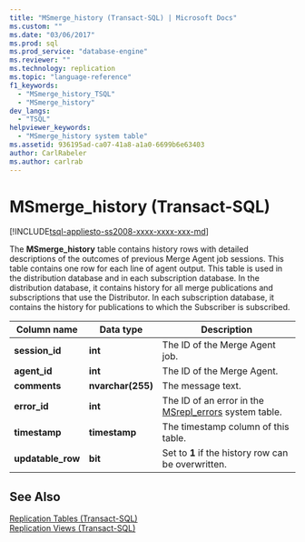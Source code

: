 ```yaml
---
title: "MSmerge_history (Transact-SQL) | Microsoft Docs"
ms.custom: ""
ms.date: "03/06/2017"
ms.prod: sql
ms.prod_service: "database-engine"
ms.reviewer: ""
ms.technology: replication
ms.topic: "language-reference"
f1_keywords: 
  - "MSmerge_history_TSQL"
  - "MSmerge_history"
dev_langs: 
  - "TSQL"
helpviewer_keywords: 
  - "MSmerge_history system table"
ms.assetid: 936195ad-ca07-41a8-a1a0-6699b6e63403
author: CarlRabeler
ms.author: carlrab
---
```

# MSmerge_history (Transact-SQL)
[!INCLUDE[tsql-appliesto-ss2008-xxxx-xxxx-xxx-md](../../includes/tsql-appliesto-ss2008-xxxx-xxxx-xxx-md.md)]

  The **MSmerge_history** table contains history rows with detailed descriptions of the outcomes of previous Merge Agent job sessions. This table contains one row for each line of agent output. This table is used in the distribution database and in each subscription database. In the distribution database, it contains history for all merge publications and subscriptions that use the Distributor. In each subscription database, it contains the history for publications to which the Subscriber is subscribed.  
  
|Column name|Data type|Description|  
|-----------------|---------------|-----------------|  
|**session_id**|**int**|The ID of the Merge Agent job.|  
|**agent_id**|**int**|The ID of the Merge Agent.|  
|**comments**|**nvarchar(255)**|The message text.|  
|**error_id**|**int**|The ID of an error in the [MSrepl_errors](../../relational-databases/system-tables/msrepl-errors-transact-sql.md) system table.|  
|**timestamp**|**timestamp**|The timestamp column of this table.|  
|**updatable_row**|**bit**|Set to **1** if the history row can be overwritten.|  
  
## See Also  
 [Replication Tables &#40;Transact-SQL&#41;](../../relational-databases/system-tables/replication-tables-transact-sql.md)   
 [Replication Views &#40;Transact-SQL&#41;](../../relational-databases/system-views/replication-views-transact-sql.md)  
  
  
